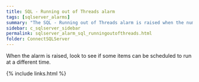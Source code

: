 ```yaml
---
title: SQL - Running out of Threads alarm
tags: [sqlserver_alarms]
summary: "The SQL - Running out of Threads alarm is raised when the number of worker threads in use is high compared to the maximum number of worker threads configured."
sidebar: c_sqlserver_sidebar
permalink: sqlserver_alarm_sql_runningoutofthreads.html
folder: ConnectSQLServer
---
```



When the alarm is raised, look to see if some items can be scheduled to run at a different time.


{% include links.html %}
